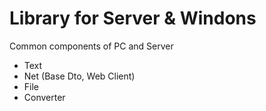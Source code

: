 ﻿# Library for Server & Windons

Common components of PC and Server

- Text
- Net (Base Dto, Web Client)
- File
- Converter